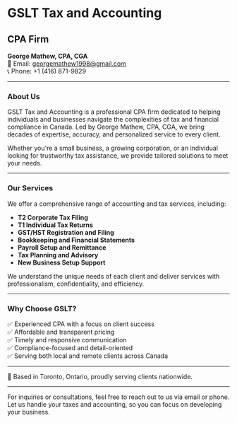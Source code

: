 # GSLT Tax and Accounting
## CPA Firm

**George Mathew, CPA, CGA**  
📧 Email: [georgemathew1998@gmail.com](mailto:georgemathew1998@gmail.com)  
📞 Phone: +1 (416) 871-9829  

---

### About Us

GSLT Tax and Accounting is a professional CPA firm dedicated to helping individuals and businesses navigate the complexities of tax and financial compliance in Canada. Led by George Mathew, CPA, CGA, we bring decades of expertise, accuracy, and personalized service to every client.

Whether you're a small business, a growing corporation, or an individual looking for trustworthy tax assistance, we provide tailored solutions to meet your needs.

---

### Our Services

We offer a comprehensive range of accounting and tax services, including:

- **T2 Corporate Tax Filing**
- **T1 Individual Tax Returns**
- **GST/HST Registration and Filing**
- **Bookkeeping and Financial Statements**
- **Payroll Setup and Remittance**
- **Tax Planning and Advisory**
- **New Business Setup Support**

We understand the unique needs of each client and deliver services with professionalism, confidentiality, and efficiency.

---

### Why Choose GSLT?

✅ Experienced CPA with a focus on client success  
✅ Affordable and transparent pricing  
✅ Timely and responsive communication  
✅ Compliance-focused and detail-oriented  
✅ Serving both local and remote clients across Canada

---

📍 Based in Toronto, Ontario, proudly serving clients nationwide.

---

For inquiries or consultations, feel free to reach out to us via email or phone. Let us handle your taxes and accounting, so you can focus on developing your business.
